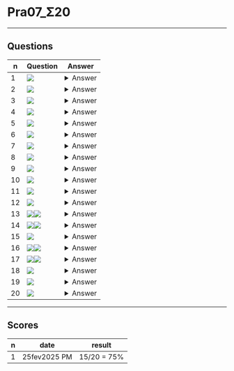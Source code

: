# Pra07_Σ20

---

## Questions
|n|Question|Answer|
|-|--------|------|
|1|<img src="https://i.imgur.com/AHsjj5F.png">|<details><summary>Answer</summary><img src="https://i.imgur.com/VeRYHTS.png"></details>|
|2|<img src="https://i.imgur.com/R9JWS7t.png">|<details><summary>Answer</summary><img src="https://i.imgur.com/bXp8b1q.png"></details>|
|3|<img src="https://i.imgur.com/uhg9hVm.png">|<details><summary>Answer</summary><img src="https://i.imgur.com/03B0Fls.png"></details>|
|4|<img src="https://i.imgur.com/R1DCFG2.png">|<details><summary>Answer</summary><img src="https://i.imgur.com/6zGdYdg.png"></details>|
|5|<img src="https://i.imgur.com/TRfOZMM.png">|<details><summary>Answer</summary><img src="https://i.imgur.com/6PRVi7P.png"></details>|
|6|<img src="https://i.imgur.com/Jz2PEwA.png">|<details><summary>Answer</summary><img src="https://i.imgur.com/uE6mfHS.png"></details>|
|7|<img src="https://i.imgur.com/itwIrDK.png">|<details><summary>Answer</summary><img src="https://i.imgur.com/BWJj0uV.png"></details>|
|8|<img src="https://i.imgur.com/PDLETm3.png">|<details><summary>Answer</summary><img src="https://i.imgur.com/mjOOhVQ.png"></details>|
|9|<img src="https://i.imgur.com/Xymur3q.png">|<details><summary>Answer</summary><img src="https://i.imgur.com/QzYNPwe.png"></details>|
|10|<img src="https://i.imgur.com/fkJ6f9Q.png">|<details><summary>Answer</summary><img src="https://i.imgur.com/1MRBNh6.png"></details>|
|11|<img src="https://i.imgur.com/t1FgMb4.png">|<details><summary>Answer</summary><img src="https://i.imgur.com/NDPbOsT.png"></details>|
|12|<img src="https://i.imgur.com/swsByKT.png">|<details><summary>Answer</summary><img src="https://i.imgur.com/C71xUVB.png"></details>|
|13|<img src="https://i.imgur.com/XX7oVcq.png"><img src="https://i.imgur.com/ORwLrUV.png">|<details><summary>Answer</summary><img src="https://i.imgur.com/yWx83dh.png"></details>|
|14|<img src="https://i.imgur.com/2Qaj0mt.png"><img src="https://i.imgur.com/vEYXMBM.png">|<details><summary>Answer</summary><img src="https://i.imgur.com/BNEVhim.png"></details>|
|15|<img src="https://i.imgur.com/bHCAVHR.png">|<details><summary>Answer</summary><img src="https://i.imgur.com/BouQsmw.png"></details>|
|16|<img src="https://i.imgur.com/DiSm0dg.png"><img src="https://i.imgur.com/QG8Yz9G.png">|<details><summary>Answer</summary><img src="https://i.imgur.com/WxmyuBu.png"></details>|
|17|<img src="https://i.imgur.com/81w0bTI.png"><img src="https://i.imgur.com/D4Mo1uq.png">|<details><summary>Answer</summary><img src="https://i.imgur.com/4o8caBI.png"></details>|
|18|<img src="https://i.imgur.com/COTWBjq.png">|<details><summary>Answer</summary><img src="https://i.imgur.com/yit5cc8.png"></details>|
|19|<img src="https://i.imgur.com/dnbcFvO.png">|<details><summary>Answer</summary><img src="https://i.imgur.com/yhj1iFK.png"></details>|
|20|<img src="https://i.imgur.com/tzXBoBK.png">|<details><summary>Answer</summary><img src="https://i.imgur.com/kZvKGFJ.png"></details>|

---

## Scores
|n|date|result|
|-|----|------|
|1|25fev2025 PM|15/20 = 75%|
